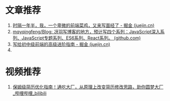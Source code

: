 # 文章推荐

1. [时隔一年半，我，一个卑微的前端菜鸡，又来写面经了 - 掘金 (juejin.cn)](https://juejin.cn/post/7036581158670303240)
2. [mqyqingfeng/Blog: 冴羽写博客的地方，预计写四个系列：JavaScript深入系列、JavaScript专题系列、ES6系列、React系列。 (github.com)](https://github.com/mqyqingfeng/Blog)
3. [写给初中级前端的高级进阶指南 - 掘金 (juejin.cn)](https://juejin.cn/post/6844904103504527374#heading-0)
4. 

# 视频推荐

1. [保姆级简历优化指南！通吃大厂，从原理上改变简历修改思路，助你圆梦大厂_哔哩哔哩_bilibili](https://www.bilibili.com/video/BV1dZ4y1678Z?spm_id_from=333.999.0.0)